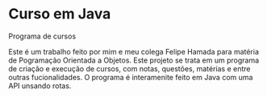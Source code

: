 # Curso em Java
 Programa de cursos

Este é um trabalho feito por mim e meu colega Felipe Hamada para matéria de Pogramação Orientada a Objetos. Este projeto se trata em um programa de criação e execução de cursos, com notas, questões, matérias e entre outras fucionalidades. O programa é interamenite feito em Java com uma API unsando rotas.